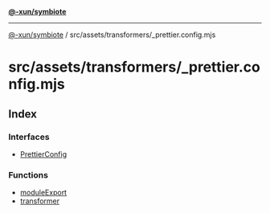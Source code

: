 [**@-xun/symbiote**](../../../../README.md)

***

[@-xun/symbiote](../../../../README.md) / src/assets/transformers/\_prettier.config.mjs

# src/assets/transformers/\_prettier.config.mjs

## Index

### Interfaces

- [PrettierConfig](interfaces/PrettierConfig.md)

### Functions

- [moduleExport](functions/moduleExport.md)
- [transformer](functions/transformer.md)
